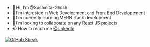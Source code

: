- 👋 Hi, I’m @Sushmita-Ghosh
- 👀 I’m interested in Web Development and Front End Developement
- 🌱 I’m currently learning MERN stack development
- 💞️ I’m looking to collaborate on any React JS projects
- 📫 How to reach me [@LinkedIn](https://www.linkedin.com/in/sushmita-ghosh-b35a31168/)

<!---
Sushmita-Ghosh/Sushmita-Ghosh is a ✨ special ✨ repository because its `README.md` (this file) appears on your GitHub profile.
You can click the Preview link to take a look at your changes.
--->
[![GitHub Streak](https://streak-stats.demolab.com/?user=Sushmita-Ghosh&theme=dark)](https://git.io/streak-stats)
<!--- [![GitHub Streak](https://streak-stats.demolab.com/?user=Sushmita-Ghosh)](https://git.io/streak-stats) -->

<!-- ![Sushmita's GitHub stats](https://github-readme-stats.vercel.app/api?username=Sushmita-Ghosh&show_icons=true&theme=transparent) -->

<!-- ![![Top Langs](https://github-readme-stats.vercel.app/api/top-langs/?username=Sushmita-Ghosh)](https://github.com/Sushmita-Ghosh/github-readme-stats)-->
